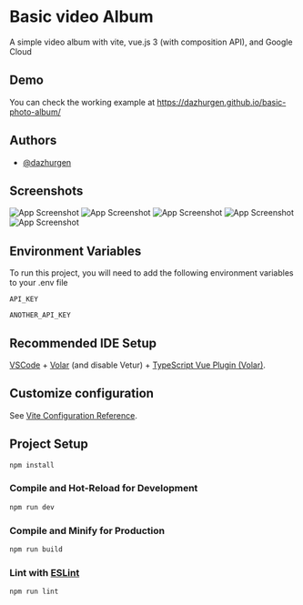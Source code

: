 
# Basic video Album

A simple video album with vite, vue.js 3 (with composition API), and Google Cloud



## Demo

You can check the working example at https://dazhurgen.github.io/basic-photo-album/


## Authors

- [@dazhurgen](https://www.github.com/dazhurgen)


## Screenshots

![App Screenshot](https://i.postimg.cc/BQDWrWs8/Screenshot-2023-04-30-180118.png)
![App Screenshot](https://i.postimg.cc/YCHckXqd/Screenshot-2023-04-30-180156.png)
![App Screenshot](https://i.postimg.cc/fRjGbxVD/Screenshot-2023-04-30-180216.png)
![App Screenshot](https://i.postimg.cc/6QWD4yZR/Screenshot-2023-04-30-180228.png)
![App Screenshot](https://i.postimg.cc/sX88LmN9/Screenshot-2023-04-30-180303.png)





## Environment Variables

To run this project, you will need to add the following environment variables to your .env file

`API_KEY`

`ANOTHER_API_KEY`


## Recommended IDE Setup

[VSCode](https://code.visualstudio.com/) + [Volar](https://marketplace.visualstudio.com/items?itemName=Vue.volar) (and disable Vetur) + [TypeScript Vue Plugin (Volar)](https://marketplace.visualstudio.com/items?itemName=Vue.vscode-typescript-vue-plugin).

## Customize configuration

See [Vite Configuration Reference](https://vitejs.dev/config/).

## Project Setup

```sh
npm install
```

### Compile and Hot-Reload for Development

```sh
npm run dev
```

### Compile and Minify for Production

```sh
npm run build
```

### Lint with [ESLint](https://eslint.org/)

```sh
npm run lint
```

